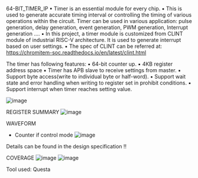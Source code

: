 64-BIT_TIMER_IP
▪ Timer is an essential module for every chip.
▪ This is used to generate accurate timing interval or controlling the timing of various
operations within the circuit. Timer can be used in various application: pulse
generation, delay generation, event generation, PWM generation, Interrupt
generation ….
▪ In this project, a timer module is customized from CLINT module of industrial RISC-V
architecture. It is used to generate interrupt based on user settings.
▪ The spec of CLINT can be referred at:
https://chromitem-soc.readthedocs.io/en/latest/clint.html


The timer has following features:
▪ 64-bit counter up.
▪ 4KB register address space 
▪ Timer has APB slave to receive settings from master.
▪ Support byte access(write to individual byte or half-word).
▪ Support wait state and error handling when writing to register set in prohibit conditions.
▪ Support interrupt when timer reaches setting value.

![image](https://github.com/user-attachments/assets/3f86735b-6f0b-4c10-a73a-04e005c68ea2)

REGISTER SUMMARY 
![image](https://github.com/user-attachments/assets/521fdfa1-a107-46ec-bd99-ea32a9f6960b)

WAVEFORM 
- Counter if control mode 
![image](https://github.com/user-attachments/assets/402d9981-b78c-4baf-b882-0917bbee7bb7)

Details can be found in the design specification !!

COVERAGE
![image](https://github.com/user-attachments/assets/580c94a8-7e5c-416a-bf35-345bd59a63a3)
![image](https://github.com/user-attachments/assets/e69e4622-b03a-4c63-bc45-79b93c91185a)

Tool used:
Questa 
